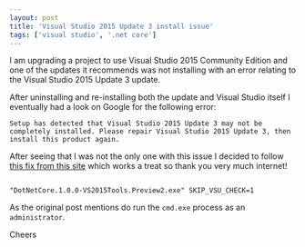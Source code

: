 ```yaml
---
layout: post
title: 'Visual Studio 2015 Update 3 install issue'
tags: ['visual studio', '.net core']
---
```

I am upgrading a project to use Visual Studio 2015 Community Edition and one of the updates it recommends was not installing with an error relating to the Visual Studio 2015 Update 3 update. 

After uninstalling and re-installing both the update and Visual Studio itself I eventually had a look on Google for the following error:

```
Setup has detected that Visual Studio 2015 Update 3 may not be completely installed. Please repair Visual Studio 2015 Update 3, then install this product again.
```


After seeing that I was not the only one with this issue I decided to follow [this fix from this site](https://swimmingpooldotnet.wordpress.com/2016/07/23/setup-has-detected-that-visual-studio-2015-update-3-may-not-be-completely-installed-please-repair-visual-studio-2015-update-3-then-install-this-product-again/) which works a treat so thank you very much internet!

```

"DotNetCore.1.0.0-VS2015Tools.Preview2.exe" SKIP_VSU_CHECK=1

```

As the original post mentions do run the `cmd.exe` process as an `administrator`.

Cheers